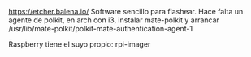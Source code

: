 https://etcher.balena.io/
Software sencillo para flashear.
Hace falta un agente de polkit, en arch con i3, instalar mate-polkit y arrancar /usr/lib/mate-polkit/polkit-mate-authentication-agent-1

Raspberry tiene el suyo propio: rpi-imager

